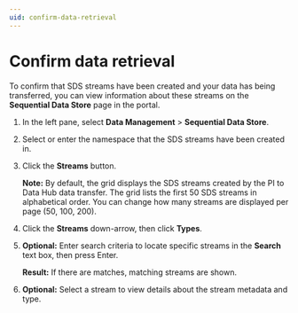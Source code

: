 ```yaml
---
uid: confirm-data-retrieval
---
```


# Confirm data retrieval

To confirm that SDS streams have been created and your data has being transferred, you can view information about these streams on the **Sequential Data Store** page in the portal.

1. In the left pane, select **Data Management** > **Sequential Data Store**.

1. Select or enter the namespace that the SDS streams have been created in.

1. Click the **Streams** button.
   
   **Note:** By default, the grid displays the SDS streams created by the PI to Data Hub data transfer. The grid lists the first 50 SDS streams in alphabetical order. You can change how many streams are displayed per page (50, 100, 200).

1. Click the **Streams** down-arrow, then click **Types**.

1. **Optional:** Enter search criteria to locate specific streams in the **Search** text box, then press Enter.

      **Result:** If there are matches, matching streams are shown.

1. **Optional:** Select a stream to view details about the stream metadata and type.
